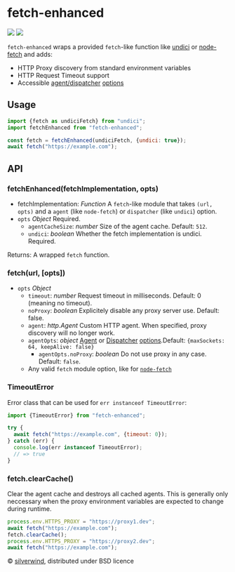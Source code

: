 # fetch-enhanced
[![](https://img.shields.io/npm/v/fetch-enhanced.svg?style=flat)](https://www.npmjs.org/package/fetch-enhanced) [![](https://img.shields.io/npm/dm/fetch-enhanced.svg)](https://www.npmjs.org/package/fetch-enhanced)

`fetch-enhanced` wraps a provided `fetch`-like function like [undici](https://nodejs.org/dist/latest-v18.x/docs/api/globals.html#fetch) or [node-fetch](https://github.com/node-fetch/node-fetch) and adds:

- HTTP Proxy discovery from standard environment variables
- HTTP Request Timeout support
- Accessible [agent/dispatcher](https://nodejs.org/api/https.html#https_new_agent_options) [options](https://nodejs.org/api/http.html#http_new_agent_options)

## Usage

```js
import {fetch as undiciFetch} from "undici";
import fetchEnhanced from "fetch-enhanced";

const fetch = fetchEnhanced(undiciFetch, {undici: true});
await fetch("https://example.com");
```

## API
### fetchEnhanced(fetchImplementation, opts)

- fetchImplementation: *Function* A `fetch`-like module that takes `(url, opts)` and a `agent` (like `node-fetch`) or `dispatcher` (like `undici`) option.
- `opts` *Object* Required.
  - `agentCacheSize`: *number* Size of the agent cache. Default: `512`.
  - `undici`: *boolean* Whether the fetch implementation is undici. Required.

Returns: A wrapped `fetch` function.

### fetch(url, [opts])

- `opts` *Object*
  - `timeout`: *number* Request timeout in milliseconds. Default: 0 (meaning no timeout).
  - `noProxy`: *boolean* Explicitely disable any proxy server use. Default: false.
  - `agent`: *http.Agent* Custom HTTP agent. When specified, proxy discovery will no longer work.
  - `agentOpts`: *object* [Agent](https://nodejs.org/api/https.html#https_new_agent_options) or [Dispatcher](https://github.com/nodejs/undici/blob/main/docs/api/ProxyAgent.md#parameter-proxyagentoptions) [options](https://nodejs.org/api/http.html#http_new_agent_options).Default: `{maxSockets: 64, keepAlive: false}`
    - `agentOpts.noProxy`: *boolean* Do not use proxy in any case. Default: `false`.
  - Any valid `fetch` module option, like for [`node-fetch`](https://github.com/node-fetch/node-fetch#options)

### TimeoutError

Error class that can be used for `err instanceof TimeoutError`:

```js
import {TimeoutError} from "fetch-enhanced";

try {
  await fetch("https://example.com", {timeout: 0});
} catch (err) {
  console.log(err instanceof TimeoutError);
  // => true
}
```

### fetch.clearCache()

Clear the agent cache and destroys all cached agents. This is generally only neccessary when the proxy environment variables are expected to change during runtime.

```js
process.env.HTTPS_PROXY = "https://proxy1.dev";
await fetch("https://example.com");
fetch.clearCache();
process.env.HTTPS_PROXY = "https://proxy2.dev";
await fetch("https://example.com");
```

© [silverwind](https://github.com/silverwind), distributed under BSD licence
